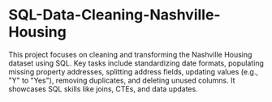 # SQL-Data-Cleaning-Nashville-Housing
This project focuses on cleaning and transforming the Nashville Housing dataset using SQL. Key tasks include standardizing date formats, populating missing property addresses, splitting address fields, updating values (e.g., "Y" to "Yes"), removing duplicates, and deleting unused columns. It showcases SQL skills like joins, CTEs, and data updates.
